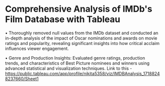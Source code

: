 <h1> Comprehensive Analysis of IMDb's Film Database with Tableau </h1>
<list>•	Thoroughly removed null values from the IMDb dataset and conducted an in-depth analysis of the impact of Oscar nominations and awards on movie ratings and popularity, revealing significant insights into how critical acclaim influences viewer engagement.</list>

<n><list>•	Genre and Production Insights: Evaluated genre ratings, production trends, and characteristics of Best Picture nominees and winners using advanced statistical and visualization techniques.</list>
Link to this - https://public.tableau.com/app/profile/nikita5358/viz/IMDBAnalysis_17188248237660/Sheet1

